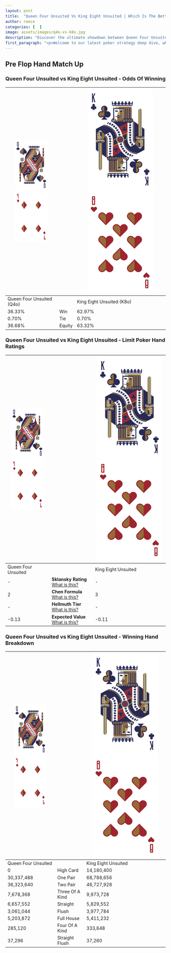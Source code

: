```yaml
---
layout: post
title:  "Queen Four Unsuited Vs King Eight Unsuited | Which Is The Better Hand In Poker? A Complete Guide"
author: reece
categories: [  ]
image: assets/images/q4o-vs-k8o.jpg
description: "Discover the ultimate showdown between Queen Four Unsuited and King Eight Unsuited in poker! Uncover the odds, strategies, and scenarios where one hand triumphs over the other. Get ready to up your poker game with this thrilling analysis."
first_paragraph: "<p>Welcome to our latest poker strategy deep dive, where we're pitting two distinct hands against each other in a high-stakes showdown: Queen Four Unsuited vs King Eight Unsuited.</p><p>In the dynamic world of poker, every decision counts, and knowing which hand holds the upper hand is key to your success at the table.</p><p>In this article, we'll dissect these two hands, explore the scenarios where one dominates the other, and equip you with the knowledge to make strategic choices that can tip the odds in your favor.</p><p>Get ready to unravel the intriguing dynamics of these poker hands and elevate your game to new heights.</p>"
---
```




[comment]: # (sp0)

## Pre Flop Hand Match Up

<div class="table hand-ratings" markdown="1"> 



### Queen Four Unsuited vs King Eight Unsuited - Odds Of Winning


    
| ![image info](assets/images/hand1/Q.png) ![image info](assets/images/hand1/4o.png) |  | ![image info](assets/images/hand2/K.png) ![image info](assets/images/hand2/8o.png) |
| -------- | -------- | -------- |
| Queen Four Unsuited (Q4o) |  | King Eight Unsuited (K8o) |
| 36.33% | Win | 62.97% |
| 0.70% | Tie | 0.70% |
| 36.68% | Equity | 63.32% |




[comment]: # (sp1)



### Queen Four Unsuited vs King Eight Unsuited - Limit Poker Hand Ratings


    
| ![image info](assets/images/hand1/Q.png) ![image info](assets/images/hand1/4o.png) |  | ![image info](assets/images/hand2/K.png) ![image info](assets/images/hand2/8o.png) |
| -------- | -------- | -------- |
| Queen Four Unsuited |  | King Eight Unsuited |
| - | **Sklansky Rating** [What is this?](/sklansky-rating-explained) | - |
| 2 | **Chen Formula** [What is this?](/chen-formula-explained) | 3 |
| - | **Hellmuth Tier** [What is this?](/Hellmuth-tier-explained) | - |
| -0.13 | **Expected Value** [What is this?](/expected-value-explained) | -0.11 |




[comment]: # (sp2)



### Queen Four Unsuited vs King Eight Unsuited - Winning Hand Breakdown


    
| ![image info](assets/images/hand1/Q.png) ![image info](assets/images/hand1/4o.png) |  | ![image info](assets/images/hand2/K.png) ![image info](assets/images/hand2/8o.png) |
| -------- | -------- | -------- |
| Queen Four Unsuited |  | King Eight Unsuited |
| 0 | High Card | 14,180,400 |
| 30,337,488 | One Pair | 68,788,656 |
| 36,323,640 | Two Pair | 46,727,928 |
| 7,678,368 | Three Of A Kind | 9,973,728 |
| 6,657,552 | Straight | 5,829,552 |
| 3,061,044 | Flush | 3,977,784 |
| 5,203,872 | Full House | 5,411,232 |
| 285,120 | Four Of A Kind | 333,648 |
| 37,296 | Straight Flush | 37,260 |




[comment]: # (sp3)



</div>

[comment]: # (sp4)



[comment]: # (sp5)

